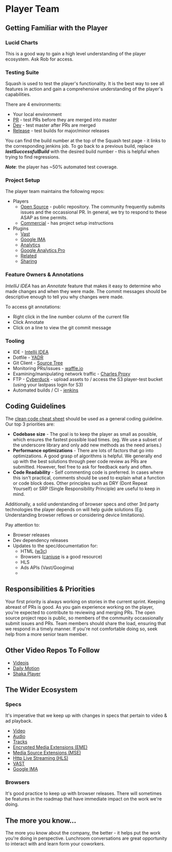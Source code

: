 # Player Team


## Getting Familiar with the Player

### Lucid Charts
This is a good way to gain a high level understanding of the player ecosystem. Ask Rob for access.

### Testing Suite

Squash is used to test the player's functionality. It is the best way to see all features in action and gain a comprehensive understanding of the player's capabilities.

There are 4 environments:

* Your local environment
* [PR](https://player-pr-test-jenkins.longtailvideo.com/builds/lastSuccessfulBuild/archive/test/) - test PRs before they are merged into master
* [Dev](https://player-develop-test-jenkins.longtailvideo.com/builds/lastSuccessfulBuild/archive/test/) - test master after PRs are merged
* [Release](https://player-release-test-jenkins.longtailvideo.com/builds/lastSuccessfulBuild/archive/test/) - test builds for major/minor releases

You can find the build number at the top of the Squash test page - it links to the corresponding jenkins job. To go back to a previous build, replace ***lastSuccessfulBuild*** with the desired build number -  this is helpful when trying to find regressions. 

***Note***: the player has ~50% automated test coverage. 

### Project Setup

The player team maintains the following repos:

* Players
	* [Open Source](https://github.com/jwplayer/jwplayer) - public repository. The community frequently submits issues and the occassional PR. In general, we try to respond to these ASAP as time permits.
	* [Commercial](https://github.com/jwplayer/jwplayer-commercial) - has project setup instructions
* Plugins 
	* [Vast](https://github.com/jwplayer/jwplayer-ads-vast)
	* [Google IMA](https://github.com/jwplayer/jwplayer-ads-googima)
	* [Analytics](https://github.com/jwplayer/jwplayer-analytics)
	* [Google Analytics Pro](https://github.com/jwplayer/jwplayer-plguin-gapro)
	* [Related](https://github.com/jwplayer/jwplayer-plugin-related)
	* [Sharing](https://github.com/jwplayer/jwplayer-plugin-sharing)

### Feature Owners & Annotations
*IntelliJ IDEA* has an *Annotate* feature that makes it easy to determine who made changes and when they were made. The commit messages should be descriptive enough to tell you why changes were made.

To access git annotations:

* Right click in the line number column of the current file
* Click Annotate
* Click on a line to view the git commit message

### Tooling
* IDE - [Intellij IDEA](https://www.jetbrains.com/idea/)
* Dotfile - [YADR](https://github.com/skwp/dotfiles)
* Git Client - [Source Tree](https://www.sourcetreeapp.com/)
* Monitoring PRs/issues - [waffle.io](https://waffle.io/)
* Examining/manipulating network traffic - [Charles Proxy](https://www.charlesproxy.com/)
* FTP - [Cyberduck](https://cyberduck.io/?l=en) - upload assets to / access the S3 player-test bucket (using your lastpass login for S3)
* Automated builds / CI - [jenkins](https://jenkins.longtailvideo.com)

## Coding Guidelines
The [clean code cheat sheet](http://www.planetgeek.ch/wp-content/uploads/2013/06/Clean-Code-V2.1.pdf) should be used as a general coding guideline. Our top 3 priorities are:

* **Codebase size** - The goal is to keep the player as small as possible, which ensures the fastest possible load times. (eg. We use a subset of the underscore library and only add new methods as the need arises.)
* **Performance optimizations** - There are lots of factors that go into optimizations. A good grasp of algorithms is helpful. We generally end up with the best solutions through peer code review as PRs are submitted. However, feel free to ask for feedback early and often.
* **Code Readability** - Self commenting code is preferred. In cases where this isn't practical, comments should be used to explain what a function or code block does. Other principles such as DRY (Dont Repeat Yourself) or SRP (Single Responsibility Principle) are useful to keep in mind.

Additionally, a solid understanding of browser specs and other 3rd party technologies the player depends on will help guide solutions (Eg. Understanding browser reflows or considering device limitations).

Pay attention to:
* Browser releases
* Dev dependency releases
* Updates to the spec/documentation for:
	* HTML ([w3c](https://w3c.github.io/)) 
	* Browsers ([caniuse](http://caniuse.com/) is a good resource)
	* HLS
	* Ads APIs (Vast/Googima)
	* 

## Responsibilities & Priorities
Your first priority is always working on stories in the current sprint. Keeping abreast of PRs is good. As you gain experience working on the player, you're expected to contribute to reviewing and merging PRs. The open source project repo is public, so members of the community occassionally submit issues and PRs. Team members should share the load, ensuring that we respond in a timely manner. If you're not comfortable doing so, seek help from a more senior team member.


## Other Video Repos To Follow

* [Videojs](https://github.com/videojs/)
* [Daily Motion](https://github.com/dailymotion)
* [Shaka Player](https://github.com/google/shaka-player/)

## The Wider Ecosystem

### Specs

It's imperative that we keep up with changes in specs that pertain to video & ad playback. 

* [Video](https://www.w3.org/wiki/HTML/Elements/video)
* [Audio](https://www.w3.org/wiki/HTML/Elements/audio)
* [Tracks](https://www.w3.org/wiki/HTML/Elements/track)
* [Encrypted Media Extensions (EME)](https://w3c.github.io/encrypted-media/)
* [Media Source Extensions (MSE)](https://w3c.github.io/media-source/)
* [Http Live Streaming (HLS)](https://tools.ietf.org/html/draft-pantos-http-live-streaming-19)
* [VAST](http://www.iab.com/guidelines/digital-video-ad-serving-template-vast-4-0/)
* [Google IMA](https://developers.google.com/interactive-media-ads/)


### Browsers

It's good practice to keep up with browser releases. There will sometimes be features in the roadmap that have immediate impact on the work we're doing.

## The more you know...

The more you know about the company, the better - it helps put the work you're doing in perspective. Lunchroom conversations are great opportunity to interact with and learn form your coworkers.